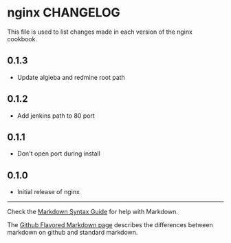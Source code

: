 # nginx CHANGELOG

This file is used to list changes made in each version of the nginx cookbook.

## 0.1.3
- Update algieba and redmine root path

## 0.1.2
- Add jenkins path to 80 port

## 0.1.1
- Don't open port during install

## 0.1.0
- Initial release of nginx

- - -
Check the [Markdown Syntax Guide](http://daringfireball.net/projects/markdown/syntax) for help with Markdown.

The [Github Flavored Markdown page](http://github.github.com/github-flavored-markdown/) describes the differences between markdown on github and standard markdown.
